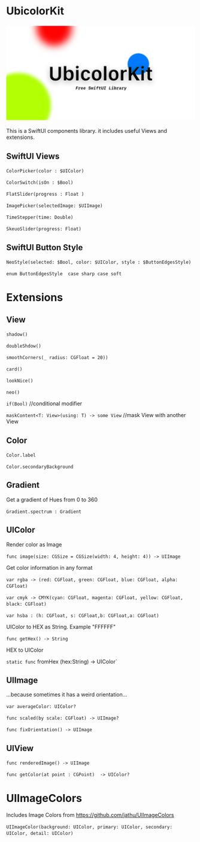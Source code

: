 
# UbicolorKit

<h3 align="center">
<img src="Sources/UbicolorKit/ubicolorkit_repo_banner.png">
</h3>


This is a SwiftUI components library. it includes useful Views and extensions.


## SwiftUI Views

`ColorPicker(color : $UIColor)`

`ColorSwitch(isOn : $Bool)`

`FlatSlider(progress : Float )`

`ImagePicker(selectedImage: $UIImage)`

`TimeStepper(time: Double)`

`SkeuoSlider(progress: Float)`

## SwiftUI Button Style

`NeoStyle(selected: $Bool, color: $UIColor, style : $ButtonEdgesStyle)`

`enum ButtonEdgesStyle 
    case sharp
    case soft`
    
    

# Extensions

## View

`shadow()`

`doubleShdow()`

`smoothCorners(_ radius: CGFloat = 20))`

`card()`

`lookNice()`

`neo()`

`if(Bool)` //conditional modifier

`maskContent<T: View>(using: T) -> some View` //mask View with another View


## Color

`Color.label`

`Color.secondaryBackground`

## Gradient

Get a gradient of Hues from 0 to 360

`Gradient.spectrum : Gradient` 


## UIColor

Render color as Image

`func image(size: CGSize = CGSize(width: 4, height: 4)) -> UIImage`

Get color information in any format

`var rgba -> (red: CGFloat, green: CGFloat, blue: CGFloat, alpha: CGFloat)`

`var cmyk -> CMYK(cyan: CGFloat, magenta: CGFloat, yellow: CGFloat, black: CGFloat)`

`var hsba : (h: CGFloat, s: CGFloat,b: CGFloat,a: CGFloat)`

UIColor to HEX as String. Example "FFFFFF"

`func getHex() -> String` 

HEX to UIColor

`static func` fromHex (hex:String) -> UIColor`



## UIImage

...because sometimes it has a weird orientation...

`var averageColor: UIColor?`

`func scaled(by scale: CGFloat) -> UIImage?`

`func fixOrientation() -> UIImage`



## UIView

`func renderedImage() -> UIImage`

`func getColor(at point : CGPoint)  -> UIColor?`



# UIImageColors

Includes Image Colors from  https://github.com/jathu/UIImageColors

`UIImageColor(background: UIColor, primary: UIColor, secondary: UIColor, detail: UIColor)`

